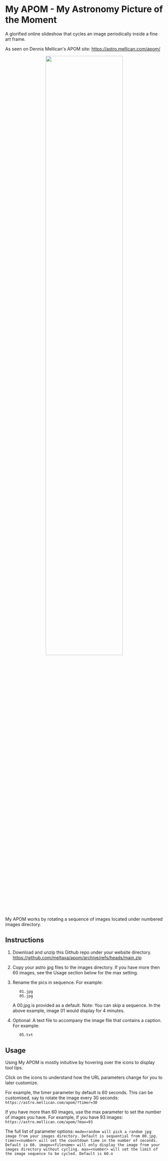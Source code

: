 # My APOM - My Astronomy Picture of the Moment

A glorified online slideshow that cycles an image periodically inside a fine art frame.

As seen on Dennis Mellican's APOM site: <a href="https://astro.mellican.com/apom/">https://astro.mellican.com/apom/</a>

<p align="center">
  <!--- 
  Github will by default use it's Camo CDN to cache images (https://github.blog/2014-01-28-proxying-user-images/). 
  To override this, on the origin web server add the header Cache-Control no-cache. Also if you are using 
  Cloudflare set the Browser Cache TTL to respect existing headers.
  --->
  <img src="https://mellican.com/images/apom.png?github-v1" width=70%>
</p>

My APOM works by rotating a sequence of images located under numbered images directory.

## Instructions

1. Download and unzip this Github repo under your website directory.
   https://github.com/meltaxa/apom/archive/refs/heads/main.zip

2. Copy your astro jpg files to the images directory.
   If you have more then 60 images, see the Usage section below for the max setting.

3. Rename the pics in sequence. For example:
    ```00.jpg
       01.jpg
       05.jpg
    ```
    A 00.jpg is provided as a default. 
    Note: You can skip a sequence. In the above example, image 01 would display for 4 minutes.

4. Optional: A text file to accompany the image file that contains a caption. For example:
    ```01.txt
       05.txt
    ```

## Usage

Using My APOM is mostly inituitive by hovering over the icons to display tool tips.

Click on the icons to understand how the URL parameters change for you to later customize.

For example, the timer parameter by default is 60 seconds. This can be customised, say to rotate the image every 30 seconds:
    ```https://astro.mellican.com/apom/?timer=30```

If you have more than 60 images, use the max parameter to set the number of images you have. For example, if you have 93 images:
    ```https://astro.mellican.com/apom/?max=93```

The full list of parameter options:
    ```mode=random will pick a random jpg image from your images directory. Default is sequential from 00.jpg.
       timer=<number> will set the countdown time in the number of seconds. Default is 60.
       image=<filename> will only display the image from your images directory without cycling.
       max=<number> will set the limit of the image sequence to be cycled. Default is 60.o
    ```
